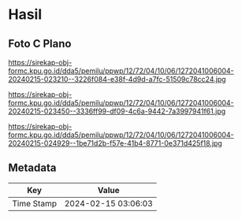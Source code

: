 # Hasil

## Foto C Plano

https://sirekap-obj-formc.kpu.go.id/dda5/pemilu/ppwp/12/72/04/10/06/1272041006004-20240215-023210--3226f084-e38f-4d9d-a7fc-51509c78cc24.jpg

https://sirekap-obj-formc.kpu.go.id/dda5/pemilu/ppwp/12/72/04/10/06/1272041006004-20240215-023450--3336ff99-df09-4c6a-9442-7a3997941f61.jpg

https://sirekap-obj-formc.kpu.go.id/dda5/pemilu/ppwp/12/72/04/10/06/1272041006004-20240215-024929--1be71d2b-f57e-41b4-8771-0e371d425f18.jpg


## Metadata

| Key        | Value               |
| ---------- | ------------------- |
| Time Stamp | 2024-02-15 03:06:03 |



